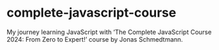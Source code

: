 # complete-javascript-course
My journey learning JavaScript with ‘The Complete JavaScript Course 2024: From Zero to Expert!’ course by Jonas Schmedtmann.

